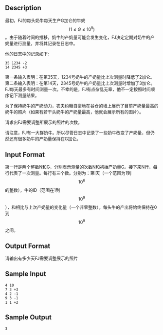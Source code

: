 ## Description

最初，FJ的每头奶牛每天生产G加仑的牛奶$$(1 \leq G \leq 10^9)$$。由于随着时间的推移，奶牛的产奶量可能会发生变化，FJ决定定期对奶牛的产奶量进行测量，并将其记录在日志中。

他的日志中的记录如下:

```
35 1234 -2
14 2345 +3
```



第一条输入表明：在第35天，1234号奶牛的产奶量比上次测量时降低了2加仑。第二条输入表明：在第14天，2345号奶牛的产奶量比上次测量时增加了3加仑。FJ每天最多有时间测量一次。不幸的是，FJ有点杂乱无章，他不一定按照时间顺序记下测量结果。

为了保持奶牛的产奶动力，农夫约翰自豪地在谷仓的墙上展示了目前产奶量最高的奶牛的照片（如果有若干头奶牛的产奶量最高，他就会展示所有的图片）。

请求出FJ需要调整所展示的照片的次数。

请注意，FJ有一大群奶牛。所以尽管日志中记录了一些奶牛改变了产奶量，但仍然还有很多奶牛的产奶量保持在G加仑。

## Input Format

第一行是两个整数N和G，分别表示测量的次数N和初始产奶量G。接下来N行，每行代表了一次测量。每行有三个数。分别为：第i天（一个范围为1到$$10^6$$的整数），牛的ID（范围在1到$$10^9$$），和相比与上次产奶量的变化量（一个非零整数）。每头牛的产出将始终保持在0到$$10^9$$之间。

## Output Format

请输出有多少天FJ需要调整展示的照片

## Sample Input

```
4 10
7 3 +3
4 2 -1
9 3 -1
1 1 +2
```

## Sample Output

```
3
```

